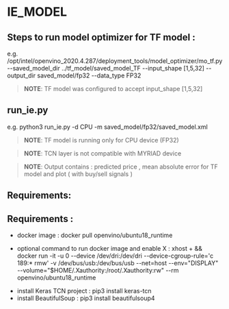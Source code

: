 # IE_MODEL

## Steps to run model optimizer for TF model :
e.g.
/opt/intel/openvino_2020.4.287/deployment_tools/model_optimizer/mo_tf.py --saved_model_dir ../tf_model/saved_model_TF --input_shape [1,5,32] --output_dir saved_model/fp32 --data_type FP32

> **NOTE**: TF model was configured to accept input_shape [1,5,32] 

## run_ie.py
e.g.
python3 run_ie.py -d CPU -m saved_model/fp32/saved_model.xml

> **NOTE**: TF model is running only for CPU device (FP32)

> **NOTE**: TCN layer is not compatible with MYRIAD device

> **NOTE**: Output contains : predicted price , mean absolute error for TF model and plot ( with buy/sell signals )

## Requirements:
## Requirements :
- docker image : docker pull openvino/ubuntu18_runtime
* optional command to run docker image and enable X : xhost + && docker run -it -u 0 --device /dev/dri:/dev/dri --device-cgroup-rule='c 189:* rmw' -v /dev/bus/usb:/dev/bus/usb --net=host --env="DISPLAY" --volume="$HOME/.Xauthority:/root/.Xauthority:rw" --rm openvino/ubuntu18_runtime

- install Keras TCN project : pip3 install keras-tcn
- install BeautifulSoup : pip3 install beautifulsoup4
